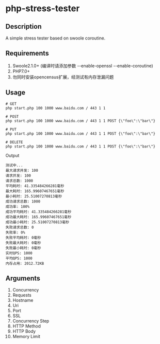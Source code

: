 # php-stress-tester

## Description
A simple stress tester based on swoole coroutine.

## Requirements
1. Swoole2.1.0+ (编译时请添加参数 --enable-openssl --enable-coroutine)
2. PHP7.0+
3. 勿同时安装opencensus扩展，经测试有内存泄漏问题

## Usage
```shell
# GET
php start.php 100 1000 www.baidu.com / 443 1 1

# POST
php start.php 100 1000 www.baidu.com / 443 1 1 POST {\"foo\":\"bar\"}

# PUT
php start.php 100 1000 www.baidu.com / 443 1 1 POST {\"foo\":\"bar\"}

# DELETE
php start.php 100 1000 www.baidu.com / 443 1 1 POST {\"foo\":\"bar\"}
```
Output
```shell
测试中...
最大请求并发: 100
请求并发: 100
请求总数: 1000
平均耗时: 41.335484266281毫秒
最大耗时: 165.99607467651毫秒
最小耗时: 25.51007270813毫秒
成功请求总数: 1000
成功率: 100%
成功平均耗时: 41.335484266281毫秒
成功最大耗时: 165.99607467651毫秒
成功最小耗时: 25.51007270813毫秒
失败请求总数: 0
失败率: 0%
失败平均耗时: 0毫秒
失败最大耗时: 0毫秒
失败最小耗时: 0毫秒
实时QPS: 1000
平均QPS: 1000
内存占用: 2012.72KB
```

## Arguments
1. Concurrency
2. Requests
3. Hostname
4. Uri
5. Port
6. SSL
7. Concurrency Step
8. HTTP Method
9. HTTP Body
10. Memory Limit
